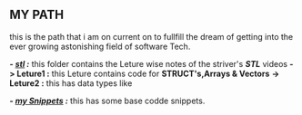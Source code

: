 
## MY PATH

this is the path that i am on current on to fullfill the dream of getting into the ever growing astonishing field of software Tech.

***- [stl](../stl/) :*** this folder contains the Leture wise notes of the striver's ***STL*** videos
  **-> Leture1 :** this Leture contains code for **STRUCT's,Arrays & Vectors**
  **-> Leture2 :** this has data types like 

***- [my Snippets](../Snippets) :*** this has some base codde snippets.



